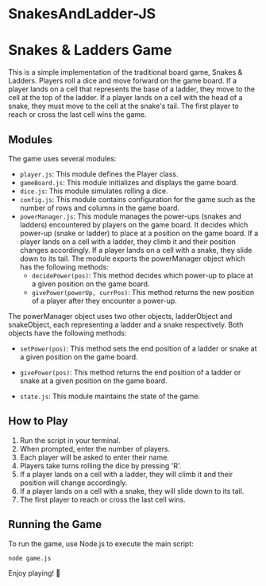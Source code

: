 # SnakesAndLadder-JS


# Snakes & Ladders Game

This is a simple implementation of the traditional board game, Snakes & Ladders. Players roll a dice and move forward on the game board. If a player lands on a cell that represents the base of a ladder, they move to the cell at the top of the ladder. If a player lands on a cell with the head of a snake, they must move to the cell at the snake's tail. The first player to reach or cross the last cell wins the game.

## Modules

The game uses several modules:

- `player.js`: This module defines the Player class.
- `gameBoard.js`: This module initializes and displays the game board.
- `dice.js`: This module simulates rolling a dice.
- `config.js`: This module contains configuration for the game such as the number of rows and columns in the game board.
- `powerManager.js`: This module manages the power-ups (snakes and ladders) encountered by players on the game board. It decides which power-up (snake or ladder) to place at a position on the game board. If a player lands on a cell with a ladder, they climb it and their position changes accordingly. If a player lands on a cell with a snake, they slide down to its tail. The module exports the powerManager object which has the following methods:
    - `decidePower(pos)`: This method decides which power-up to place at a given position on the game board.
    - `givePower(powerUp, currPos)`: This method returns the new position of a player after they encounter a power-up.

The powerManager object uses two other objects, ladderObject and snakeObject, each representing a ladder and a snake respectively. Both objects have the following methods:

   - `setPower(pos)`: This method sets the end position of a ladder or snake at a given position on the game board.
   - `givePower(pos)`: This method returns the end position of a ladder or snake at a given position on the game board.

- `state.js`: This module maintains the state of the game.

## How to Play

1. Run the script in your terminal.
2. When prompted, enter the number of players.
3. Each player will be asked to enter their name.
4. Players take turns rolling the dice by pressing 'R'.
5. If a player lands on a cell with a ladder, they will climb it and their position will change accordingly.
6. If a player lands on a cell with a snake, they will slide down to its tail.
7. The first player to reach or cross the last cell wins.

## Running the Game

To run the game, use Node.js to execute the main script:

```bash
node game.js
```

Enjoy playing! 🎲